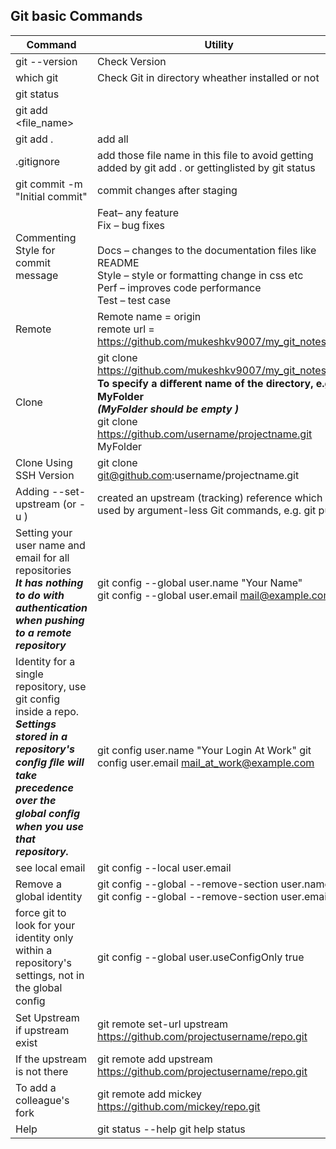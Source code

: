 ## Git basic Commands

| Command                             | Utility                                                                                                                                                                                                                                    |
| ----------------------------------- | ------------------------------------------------------------------------------------------------------------------------------------------------------------------------------------------------------------------------------------------ |
| git --version                       | Check Version                                                                                                                                                                                                                              |
| which git                           | Check Git in directory wheather installed or not                                                                                                                                                                                           |
| git status                          |                                                                                                                                                                                                                                            |
| git add <file_name>                 |                                                                                                                                                                                                                                            |
| git add .                           | add all                                                                                                                                                                                                                                    |
| .gitignore                          | add those file name in this file to avoid getting added by git add . or gettinglisted by git status                                                                                                                                        |
| git commit -m "Initial commit"      | commit changes after staging                                                                                                                                                                                                               |
| Commenting Style for commit message | Feat– any feature <br /> Fix – bug fixes<br /> <br />Docs – changes to the documentation files like README <br /> Style – style or formatting change in css etc <br /> Perf – improves code performance <br /> Test – test case            |
| Remote                              | Remote name = origin <br/> remote url = https://github.com/mukeshkv9007/my_git_notes.git                                                                                                                                                   |
| Clone                               | git clone https://github.com/mukeshkv9007/my_git_notes.git <br/> **To specify a diﬀerent name of the directory, e.g. MyFolder** <br/> **_(MyFolder should be empty )_**<br/>git clone https://github.com/username/projectname.git MyFolder |
| Clone Using SSH Version             | git clone git@github.com:username/projectname.git                                                                                                                                                                                          |
| Adding --set-upstream (or -u )      | created an upstream (tracking) reference which is<br/> used by argument-less Git commands, e.g. git pull .                                                                                                                                 |
|Setting your user name and email for all repositories <br/>***It has nothing to do with authentication when pushing to a remote repository***|git config --global user.name "Your Name"<br/>git config --global user.email mail@example.com|
|Identity for a single repository, use git config inside a repo.<br/>***Settings stored in a repository's conﬁg ﬁle will take precedence over the global conﬁg when you use that repository.***|git config user.name "Your Login At Work" git config user.email mail_at_work@example.com|
|see local email|git config --local user.email|
|Remove a global identity|git config --global --remove-section user.name<br/>git config --global --remove-section user.email|
|force git to look for your identity only within a repository's settings, not in the global conﬁg|git config --global user.useConfigOnly true|
|Set Upstream if upstream exist|git remote set-url upstream https://github.com/projectusername/repo.git|
|If the upstream is not there|git remote add upstream https://github.com/projectusername/repo.git|
|To add a colleague's fork|git remote add mickey https://github.com/mickey/repo.git|
|Help|git status --help git help status|